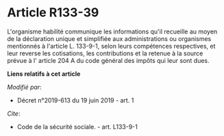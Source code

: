# Article R133-39

L'organisme habilité communique les informations qu'il recueille au moyen de la déclaration unique et simplifiée aux
administrations ou organismes mentionnés à l'article L. 133-9-1, selon leurs compétences respectives, et leur reverse les
cotisations, les contributions et la retenue à la source prévue à l' article 204 A du code général des impôts qui leur sont
dues.

**Liens relatifs à cet article**

_Modifié par_:

  - Décret n°2019-613 du 19 juin 2019 - art. 1

_Cite_:

  - Code de la sécurité sociale. - art. L133-9-1
